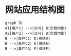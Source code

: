 # 网站应用结构图
<script src="https://cdn.jsdelivr.net/npm/mermaid/dist/mermaid.min.js"></script>
<script>mermaid.initialize({startOnLoad:true});
</script>
```mermaid
graph TD
A1[用户1] -->|访问| B(负载均衡)
A2[用户2] -->|访问| B(负载均衡)
B -->|条件C1| D[模块D]
B -->|条件C2| E[模块E]
B -->|条件C3| F[模块F]
```
